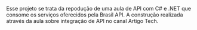 Esse projeto se trata da repodução de uma aula de API com C# e .NET que consome os serviços oferecidos pela Brasil API. A construção realizada através da aula sobre integração de API no canal Artigo Tech.
